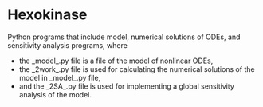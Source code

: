 # Hexokinase
Python programs that include model, numerical solutions of ODEs, and sensitivity analysis programs, where

- the \_model_.py file is a file of the model of nonlinear ODEs,
- the \_2work_.py file is used for calculating the numerical solutions of the model in \_model_.py file,
- and the \_2SA_.py file is used for implementing a global sensitivity analysis of the model.
